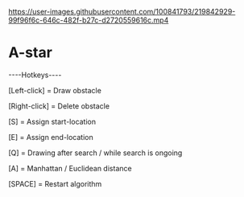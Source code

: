 

https://user-images.githubusercontent.com/100841793/219842929-99f96f6c-646c-482f-b27c-d2720559616c.mp4

# A-star

----Hotkeys----

[Left-click] = Draw obstacle

[Right-click] = Delete obstacle

[S] = Assign start-location

[E] = Assign end-location

[Q] = Drawing after search / while search is ongoing

[A] = Manhattan / Euclidean distance

[SPACE] = Restart algorithm
